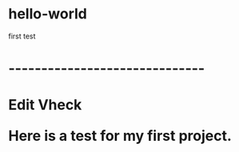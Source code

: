 # hello-world
first test
<h1>------------------------------<h1>
<p>Edit Vheck<p>
Here is a test for my first project.
